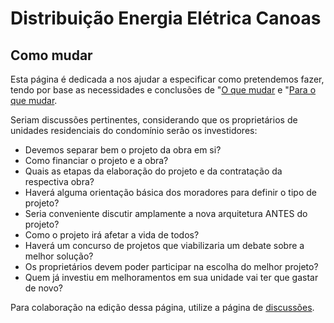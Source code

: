 # Distribuição Energia Elétrica Canoas

## Como mudar

Esta página é dedicada a nos ajudar a especificar como pretendemos fazer, tendo por base as necessidades e conclusões de "[O que mudar](2021-03-eletrica/1-o-que-mudar.md) e "[Para o que mudar](2021-03-eletrica/2-para-o-que-mudar.md). 

Seriam discussões pertinentes, considerando que os proprietários de unidades residenciais do condomínio serão os investidores:

- Devemos separar bem o projeto da obra em si?
- Como financiar o projeto e a obra?
- Quais as etapas da elaboração do projeto e da contratação da respectiva obra?
- Haverá alguma orientação básica dos moradores para definir o tipo de projeto?
- Seria conveniente discutir amplamente a nova arquitetura ANTES do projeto?
- Como o projeto irá afetar a vida de todos?
- Haverá um concurso de projetos que viabilizaria um debate sobre a melhor solução?
- Os proprietários devem poder participar na escolha do melhor projeto?
- Quem já investiu em melhoramentos em sua unidade vai ter que gastar de novo?

Para colaboração na edição dessa página, utilize a página de [discussões](https://github.com/recreiocanoas/radar/discussions).
